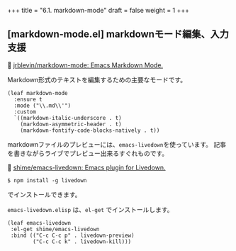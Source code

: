 +++
title = "6.1. markdown-mode"
draft = false
weight = 1
+++
## [markdown-mode.el] markdownモード編集、入力支援
🔗 [jrblevin/markdown-mode: Emacs Markdown Mode.](https://github.com/jrblevin/markdown-mode) 

Markdown形式のテキストを編集するための主要なモードです。

```elisp
(leaf markdown-mode
  :ensure t
  :mode ("\\.md\\'")
  :custom
  `((markdown-italic-underscore . t)
    (markdown-asymmetric-header . t)
	(markdown-fontify-code-blocks-natively . t))
```

markdownファイルのプレビューには、`emacs-livedown`を使っています。
記事を書きながらライブでプレビュー出来るすぐれものです。

🔗 [shime/emacs-livedown: Emacs plugin for Livedown.](https://github.com/shime/emacs-livedown)

```session
$ npm install -g livedown
```
でインストールできます。

`emacs-livedown.elisp` は、`el-get` でインストールします。

```elisp
(leaf emacs-livedown
 :el-get shime/emacs-livedown
 :bind (("C-c C-c p" . livedown-preview)
        ("C-c C-c k" . livedown-kill)))
```
